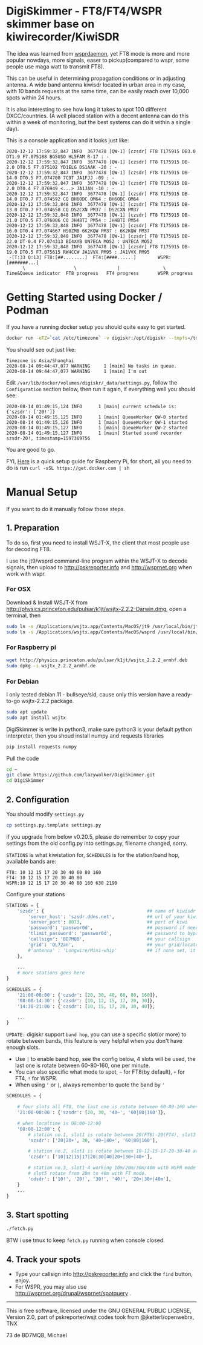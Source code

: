 # DigiSkimmer - FT8/FT4/WSPR skimmer base on kiwirecorder/KiwiSDR
The idea was learned from [wsprdaemon](https://raw.githubusercontent.com/rrobinett/wsprdaemon), yet FT8 mode is more and more popular nowdays, more signals, easer to pickup(compared to wspr, some people use maga watt to transmit FT8). 

This can be useful in determining propagation conditions or in adjusting antenna. A wide band antenna kiwisdr located in urban area in my case, with 10 bands requests at the same time, can be easily reach over 10,000 spots within 24 hours.

It is also interesting to see how long it takes to spot 100 different DXCC/countries. (A well placed station with a decent antenna can do this within a week of monitoring, but the best systems can do it within a single day).

This is a console application and it looks just like:
```log
2020-12-12 17:59:32,847 INFO  3677478 [QW-1] [czsdr] FT8 T175915 DB3.0 DT1.9 F7.075188 BG5USO HL5FAM R-17 : -
2020-12-12 17:59:32,847 INFO  3677478 [QW-1] [czsdr] FT8 T175915 DB-2.0 DT0.5 F7.075102 YD1ELG DS1AAK -20 : -
2020-12-12 17:59:32,847 INFO  3677478 [QW-1] [czsdr] FT8 T175915 DB-14.0 DT0.5 F7.074700 7C9T JA1FJJ -09 : -
2020-12-12 17:59:32,847 INFO  3677478 [QW-1] [czsdr] FT8 T175915 DB-2.0 DT0.4 F7.076949 <...> JA1JAN -10 : -
2020-12-12 17:59:32,847 INFO  3677478 [QW-1] [czsdr] FT8 T175915 DB-14.0 DT0.7 F7.074592 CQ BH6ODC OM64 : BH6ODC OM64
2020-12-12 17:59:32,848 INFO  3677478 [QW-1] [czsdr] FT8 T175915 DB-13.0 DT0.7 F7.074650 CQ DS2CXN PM37 : DS2CXN PM37
2020-12-12 17:59:32,848 INFO  3677478 [QW-1] [czsdr] FT8 T175915 DB-21.0 DT0.5 F7.076006 CQ JH4BTI PM54 : JH4BTI PM54
2020-12-12 17:59:32,848 INFO  3677478 [QW-1] [czsdr] FT8 T175915 DB-16.0 DT0.4 F7.074667 HS0ZMB 6K2KQW PM37 : 6K2KQW PM37
2020-12-12 17:59:32,848 INFO  3677478 [QW-1] [czsdr] FT8 T175915 DB-22.0 DT-0.4 F7.074313 BI4XYB UN7ECA MO52 : UN7ECA MO52
2020-12-12 17:59:32,848 INFO  3677478 [QW-1] [czsdr] FT8 T175915 DB-19.0 DT0.5 F7.075615 RW4CCW JA1VVX PM95 : JA1VVX PM95
 -[T:33 Q:13] FT8:[##........]  FT4:[####......]        WSPR:[#######...]
      \                  \               |                \
Time&Queue indicator  FT8 progress   FT4 progress       WSPR progress
```

# Getting Started using Docker / Podman
If you have a running docker setup you should quite easy to get started.
```bash
docker run -eTZ=`cat /etc/timezone` -v digiskr:/opt/digiskr --tmpfs=/tmp/digiskr lazywalker/digiskr
```
You should see out just like:
```log
Timezone is Asia/Shanghai
2020-08-14 09:44:47,077 WARNING     1 [main] No tasks in queue.
2020-08-14 09:44:47,077 WARNING     1 [main] I'm out
```

Edit `/var/lib/docker/volumes/digiskr/_data/settings.py`, follow the `Configuration` section below, then run it again, if everything well you should see:
```log
2020-08-14 01:49:15,124 INFO      1 [main] current schedule is: {'szsdr': ['20!']}
2020-08-14 01:49:15,125 INFO      1 [main] QueueWorker QW-0 started
2020-08-14 01:49:15,126 INFO      1 [main] QueueWorker QW-1 started
2020-08-14 01:49:15,127 INFO      1 [main] QueueWorker QW-2 started
2020-08-14 01:49:15,127 INFO      1 [main] Started sound recorder szsdr-20!, timestamp=1597369756
```
You are good to go.

FYI, [Here](https://www.raspberrypi.org/blog/docker-comes-to-raspberry-pi/) is a quick setup guide for Raspberry Pi, for short, all you need to do is run `curl -sSL https://get.docker.com | sh`

# Manual Setup
If you want to do it manually follow those steps.
## 1. Preparation
To do so, first you need to install WSJT-X, the client that most people use for decoding FT8.

I use the jt9/wsprd command-line program within the WSJT-X to decode signals, then upload to http://pskreporter.info and http://wsprnet.org when work with wspr.

### For OSX

Download & Install WSJT-X from http://physics.princeton.edu/pulsar/k1jt/wsjtx-2.2.2-Darwin.dmg, open a terminal, then

```bash
sudo ln -s /Applications/wsjtx.app/Contents/MacOS/jt9 /usr/local/bin/jt9
sudo ln -s /Applications/wsjtx.app/Contents/MacOS/wsprd /usr/local/bin/wsprd
```

### For Raspberry pi
```bash
wget http://physics.princeton.edu/pulsar/k1jt/wsjtx_2.2.2_armhf.deb
sudo dpkg -i wsjtx_2.2.2_armhf.de
```

### For Debian
I only tested debian 11 - bullseye/sid, cause only this version have a ready-to-go wsjtx-2.2.2 package.
```bash
sudo apt update
sudo apt install wsjtx
```

DigiSkimmer is write in python3, make sure python3 is your default python interpreter, then you shoud install numpy and requests libraries
```bash
pip install requests numpy
```

Pull the code 
```bash
cd ~
git clone https://github.com/lazywalker/DigiSkimmer.git
cd DigiSkimmer
```

## 2. Configuration
You should modify `settings.py`

```bash
cp settings.py.template settings.py
```
if you upgrade from below v0.20.5, please do remember to copy your settings from the old config.py into settings.py, filename changed, sorry.

`STATIONS` is what kiwistation for, `SCHEDULES` is for the station/band hop, available bands are:
```
FT8: 10 12 15 17 20 30 40 60 80 160
FT4: 10 12 15 17 20 30 40 80
WSPR:10 12 15 17 20 30 40 80 160 630 2190
```

Configure your stations

```python
STATIONS = {
    'szsdr': {                                      ## name of kiwisdr station
        'server_host': 'szsdr.ddns.net',            ## url of your kiwisdr station
        'server_port': 8073,                        ## port of kiwi
        'password': 'passwor0d',                    ## password if needed
        'tlimit_password': 'passwor0d',             ## password to bypass time limited, if needed
        'callsign': 'BD7MQB',                       ## your callsign
        'grid': 'OL72an',                           ## your grid/locator, if none set will use the kiwisdr's setting
        #'antenna' : 'Longwire/Mini-whip'           ## if none set, it'll read the antenna information from the kiwisdr
    },
    
    ...
    # more stations goes here
}

SCHEDULES = {
    '21:00-08:00': {'czsdr': [20, 30, 40, 60, 80, 160]},
    '08:00-14:30': {'czsdr': [10, 12, 15, 17, 20, 30]},
    '14:30-21:00': {'czsdr': [10, 15, 17, 20, 30, 40]},

    ...
}

```

`UPDATE:` digiskr support `band hop`, you can use a specific slot(or more) to rotate between bands, this feature is very helpful when you don't have enough slots. 

* Use `|` to enable band hop, see the config below, 4 slots will be used, the last one is rotate between 60-80-160, one per minute.
* You can also specific what mode to spot, `~` for FT8(by default), `+` for FT4, `!` for WSPR.
* When using `'` or `|`, always remember to quote the band by `'`

```python
SCHEDULES = {

    # four slots all FT8, the last one is rotate between 60-80-160 when localtime is 21:00-08:00
    '21:00-08:00': {'szsdr': [20, 30, '40~', '60|80|160']},    

    # when localtime is 08:00-12:00
    '08:00-12:00': {
        # station no.1, slot1 is rotate between 20(FT8)-20(FT4), slot3 is 40(FT8)-40(FT4)
        'szsdr': ['20|20+', 30, '40~|40+', '60|80|160'],

        # station no.2, slot1 is rotate between 10-12-15-17-20-30-40 at FT8 mode, then 20-30-40 at FT4 mode
        'czsdr': ['10|12|15|17|20|30|40|20+|30+|40+'],

        # station no.3, slot1-4 working 10m/20m/30m/40m with WSPR mode at the same time, 
        # slot5 rotate from 20m to 40m with FT mode.
        'cdsdr': ['10!', '20!', '30!', '40!', '20+|30+|40m'],
    }
    ...
}

```


## 3. Start spotting
```bash
./fetch.py
```

BTW i use tmux to keep `fetch.py` running when console closed.

## 4. Track your spots
- Type your callsign into http://pskreporter.info and click the `find` button, enjoy. 
- For WSPR, you may also use http://wsprnet.org/drupal/wsprnet/spotquery .

---
This is free software, licensed under the GNU GENERAL PUBLIC LICENSE, Version 2.0, part of pskreporter/wsjt codes took from @jketterl/openwebrx, TNX

73 de BD7MQB, Michael